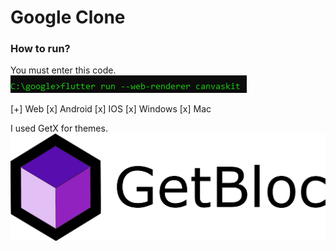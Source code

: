 <h1>Google Clone</h1>

<h3>How to run?</h3>
You must enter this code.
<img src="https://github.com/ahmettahatokmak/google/blob/main/images/run.png?raw=true"  />

[+] Web
[x] Android
[x] IOS
[x] Windows
[x] Mac

I used GetX for themes. <img src="https://raw.githubusercontent.com/Eronildo/getbloc/main/docs/assets/getbloc_logo.png" />


